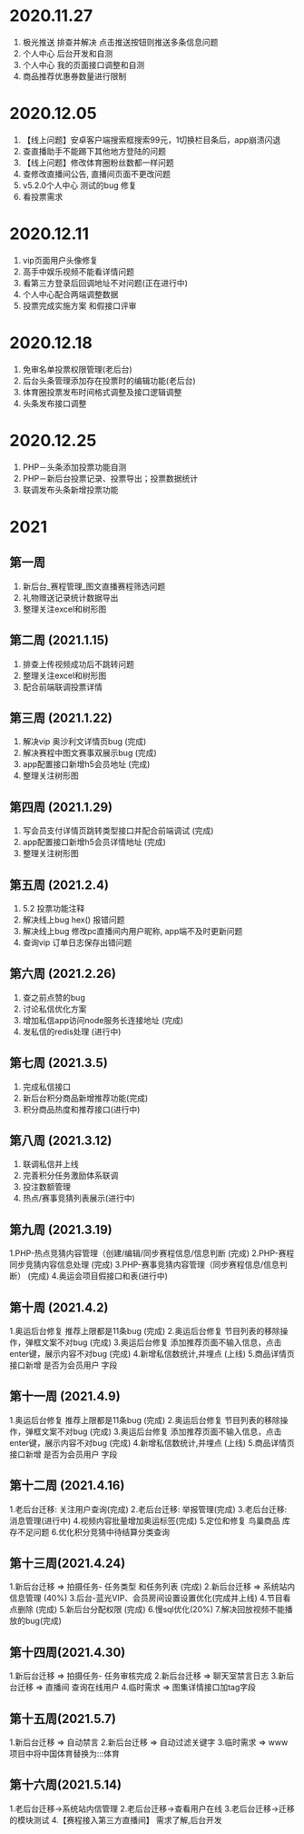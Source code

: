 # 2020.11.27
1. 极光推送 排查并解决 点击推送按钮则推送多条信息问题
2. 个人中心 后台开发和自测
3. 个人中心 我的页面接口调整和自测
4. 商品推荐优惠券数量进行限制

# 2020.12.05
1. 【线上问题】安卓客户端搜索框搜索99元，1切换栏目条后，app崩溃闪退
2. 查直播助手不能踢下其他地方登陆的问题
3. 【线上问题】修改体育圈粉丝数都一样问题
4. 查修改直播间公告, 直播间页面不更改问题
5. v5.2.0个人中心 测试的bug 修复
6. 看投票需求


# 2020.12.11
1. vip页面用户头像修复
2. 高手中娱乐视频不能看详情问题
3. 看第三方登录后回调地址不对问题(正在进行中)
4. 个人中心配合两端调整数据
5. 投票完成实施方案 和假接口评审

# 2020.12.18
1. 免审名单投票权限管理(老后台)
2. 后台头条管理添加存在投票时的编辑功能(老后台)
3. 体育圈投票发布时间格式调整及接口逻辑调整
4. 头条发布接口调整

# 2020.12.25
1. PHP－头条添加投票功能自测
2. PHP－新后台投票记录、投票导出；投票数据统计
3. 联调发布头条新增投票功能

# 2021

## 第一周
1. 新后台_赛程管理_图文直播赛程筛选问题
2. 礼物赠送记录统计数据导出
3. 整理关注excel和树形图

## 第二周 (2021.1.15)
1. 排查上传视频成功后不跳转问题
2. 整理关注excel和树形图
3. 配合前端联调投票详情

## 第三周 (2021.1.22)
1. 解决vip 奥沙利文详情页bug   (完成)
2. 解决赛程中图文赛事双展示bug  (完成)
3. app配置接口新增h5会员地址   (完成)
4. 整理关注树形图

## 第四周 (2021.1.29)
1. 写会员支付详情页跳转类型接口并配合前端调试 (完成)
2. app配置接口新增h5会员详情地址  (完成)
3. 整理关注树形图

## 第五周 (2021.2.4)
1. 5.2 投票功能注释
2. 解决线上bug  hex() 报错问题
3. 解决线上bug  修改pc直播间内用户昵称, app端不及时更新问题
4. 查询vip 订单日志保存出错问题   

## 第六周 (2021.2.26)
1. 查之前点赞的bug
2. 讨论私信优化方案
3. 增加私信app访问node服务长连接地址 (完成)
4. 发私信的redis处理  (进行中)


## 第七周 (2021.3.5)
1. 完成私信接口
2. 新后台积分商品新增推荐功能(完成)
3. 积分商品热度和推荐接口(进行中)

## 第八周 (2021.3.12)
1. 联调私信并上线
2. 完善积分任务激励体系联调
3. 投注数额管理 
4. 热点/赛事竞猜列表展示(进行中)

## 第九周 (2021.3.19)
1.PHP-热点竞猜内容管理（创建/编辑/同步赛程信息/信息判断 (完成)
2.PHP-赛程同步竞猜内容信息处理                (完成)
3.PHP-赛事竞猜内容管理（同步赛程信息/信息判断） (完成)
4.奥运会项目假接口和表(进行中)

## 第十周 (2021.4.2)
1.奥运后台修复 推荐上限都是11条bug (完成)
2.奥运后台修复 节目列表的移除操作，弹框文案不对bug (完成)
3.奥运后台修复 添加推荐页面不输入信息，点击enter键，展示内容不对bug (完成)
4.新增私信数统计,并埋点 (上线)
5.商品详情页接口新增 是否为会员用户 字段


## 第十一周 (2021.4.9)
1.奥运后台修复 推荐上限都是11条bug (完成)
2.奥运后台修复 节目列表的移除操作，弹框文案不对bug (完成)
3.奥运后台修复 添加推荐页面不输入信息，点击enter键，展示内容不对bug (完成)
4.新增私信数统计,并埋点 (上线)
5.商品详情页接口新增 是否为会员用户 字段


## 第十二周 (2021.4.16)
1.老后台迁移: 关注用户查询(完成)
2.老后台迁移: 举报管理(完成)
3.老后台迁移: 消息管理(进行中)
4.视频内容批量增加奥运标签(完成)
5.定位和修复 鸟巢商品 库存不足问题
6.优化积分竞猜中待结算分类查询 

## 第十三周(2021.4.24)
1.新后台迁移 => 拍摄任务- 任务类型 和任务列表 (完成)
2.新后台迁移 => 系统站内信息管理 (40%)
3.后台-蓝光VIP、会员房间设置设置优化(完成并上线)
4.节目看点删除   (完成)
5.新后台分配权限 (完成)
6.慢sql优化(20%)
7.解决回放视频不能播放的bug(完成)	

## 第十四周(2021.4.30)
1.新后台迁移 => 拍摄任务- 任务审核完成
2.新后台迁移 => 聊天室禁言日志
3.新后台迁移 => 直播间 查询在线用户
4.临时需求   => 图集详情接口加tag字段

## 第十五周(2021.5.7)
1.新后台迁移 => 自动禁言
2.新后台迁移 => 自动过滤关键字
3.临时需求   => www项目中将中国体育替换为:::体育



## 第十六周(2021.5.14)
1.老后台迁移->系统站内信管理
2.老后台迁移->查看用户在线
3.老后台迁移->迁移的模块测试
4.【赛程接入第三方直播间】 需求了解,后台开发

